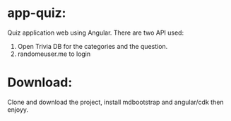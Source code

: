 # app-quiz:
Quiz application web using Angular.
There are two API used:
  1. Open Trivia DB for the categories and the question.
  2. randomeuser.me to login
# Download: 
Clone and download the project, install mdbootstrap and angular/cdk then enjoyy.
